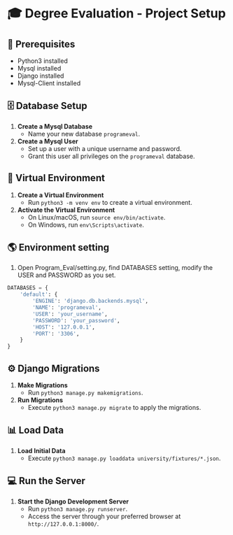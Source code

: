 # 🎓 Degree Evaluation - Project Setup

## 📌 Prerequisites
- Python3 installed 
- Mysql installed 
- Django installed 
- Mysql-Client installed 

## 🗄️ Database Setup
1. **Create a Mysql Database**
   - Name your new database `programeval`.
2. **Create a Mysql User**
   - Set up a user with a unique username and password.
   - Grant this user all privileges on the `programeval` database.

## 🔧 Virtual Environment
1. **Create a Virtual Environment**
   - Run `python3 -m venv env` to create a virtual environment.
2. **Activate the Virtual Environment**
   - On Linux/macOS, run `source env/bin/activate`.
   - On Windows, run `env\Scripts\activate`.

## 🌎 Environment setting
1. Open Program_Eval/setting.py, find DATABASES setting, modify the USER and PASSWORD as you set.

```python
DATABASES = {
    'default': {
        'ENGINE': 'django.db.backends.mysql',
        'NAME': 'programeval',
        'USER': 'your_username',
        'PASSWORD': 'your_password',
        'HOST': '127.0.0.1',
        'PORT': '3306',
    }
}
```

## ⚙️ Django Migrations
1. **Make Migrations**
   - Run `python3 manage.py makemigrations`.
2. **Run Migrations**
   - Execute `python3 manage.py migrate` to apply the migrations.

## 📊 Load Data
1. **Load Initial Data**
   - Execute `python3 manage.py loaddata university/fixtures/*.json`.

## 💻 Run the Server
1. **Start the Django Development Server**
   - Run `python3 manage.py runserver`.
   - Access the server through your preferred browser at `http://127.0.0.1:8000/`.

